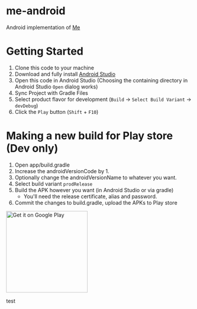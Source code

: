 me-android
==========
Android implementation of [Me](https://github.com/teamforus/me)

Getting Started
===============

1. Clone this code to your machine
2. Download and fully install [Android Studio](https://developer.android.com/studio/index.html)
3. Open this code in Android Studio (Choosing the containing directory in Android Studio `Open` dialog works)
4. Sync Project with Gradle Files
5. Select product flavor for development (`Build` -> `Select Build Variant` -> `devDebug`)
6. Click the `Play` button (`Shift` + `F10`)

Making a new build for Play store (Dev only)
============================================

1. Open app/build.gradle
2. Increase the androidVersionCode by 1.
3. Optionally change the androidVersionName to whatever you want.
5. Select build variant `prodRelease`
4. Build the APK however you want (in Android Studio or via gradle)
    - You'll need the release certificate, alias and password.
5. Commit the changes to build.gradle, upload the APKs to Play store


<a href='https://play.google.com/store/apps/details?id=io.forus.me'><img alt='Get it on Google Play' src='https://play.google.com/intl/en_us/badges/images/generic/en_badge_web_generic.png' width='220px'/></a>

test
